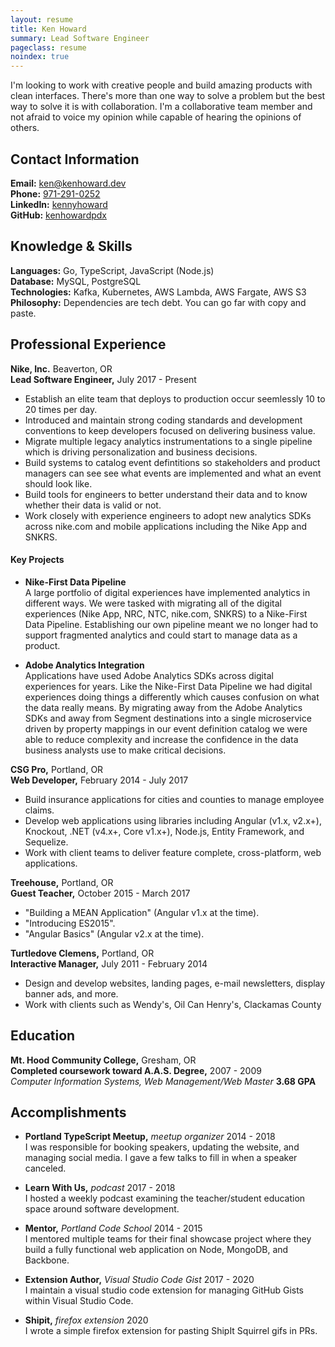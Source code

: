 ```yaml
---
layout: resume
title: Ken Howard
summary: Lead Software Engineer
pageclass: resume
noindex: true
---
```


I'm looking to work with creative people and build amazing products with
clean interfaces. There's more than one way to solve a problem but the best way
to solve it is with collaboration. I'm a collaborative team member and not
afraid to voice my opinion while capable of hearing the opinions of others.

## Contact Information
**Email:** <a href="mailto:ken@kenhoward.dev">ken@kenhoward.dev</a><br>
**Phone:** <a href="tel:9712910252">971-291-0252</a><br>
**LinkedIn:** <a href="http://lnkd.in/g7DhUM">kennyhoward</a><br>
**GitHub:** <a href="https://github.com/kenhowardpdx">kenhowardpdx</a>

## Knowledge & Skills
**Languages:** Go, TypeScript, JavaScript (Node.js)<br>
**Database:** MySQL, PostgreSQL<br>
**Technologies:** Kafka, Kubernetes, AWS Lambda, AWS Fargate, AWS S3<br>
**Philosophy:** Dependencies are tech debt. You can go far with copy and paste.

## Professional Experience
**Nike, Inc.** Beaverton, OR<br>
**Lead Software Engineer,** July 2017 - Present

* Establish an elite team that deploys to production occur seemlessly 10 to
20 times per day.
* Introduced and maintain strong coding standards and development conventions
to keep developers focused on delivering business value.
* Migrate multiple legacy analytics instrumentations to a single pipeline
which is driving personalization and business decisions.
* Build systems to catalog event defintitions so stakeholders and product
managers can see see what events are implemented and what an event should look
like.
* Build tools for engineers to better understand their data and to know whether
their data is valid or not.
* Work closely with experience engineers to adopt new analytics SDKs across
nike.com and mobile applications including the Nike App and SNKRS.

#### Key Projects

* **Nike-First Data Pipeline**<br>
A large portfolio of digital experiences have implemented analytics
in different ways. We were tasked with migrating all of the digital experiences
(Nike App, NRC, NTC, nike.com, SNKRS) to a Nike-First Data Pipeline.
Establishing our own pipeline meant we no longer had to support fragmented
analytics and could start to manage data as a product.

* **Adobe Analytics Integration**<br>
Applications have used Adobe Analytics SDKs across digital experiences for years. Like
the Nike-First Data Pipeline we had digital experiences doing things a
differently which causes confusion on what the data really means. By migrating
away from the Adobe Analytics SDKs and away from Segment destinations into a
single microservice driven by property mappings in our event definition catalog
we were able to reduce complexity and increase the confidence in the data
business analysts use to make critical decisions.

**CSG Pro,** Portland, OR<br>
**Web Developer,** February 2014 - July 2017

* Build insurance applications for cities and counties to manage employee
claims.
* Develop web applications using libraries including Angular (v1.x, v2.x+),
Knockout, .NET (v4.x+, Core v1.x+), Node.js, Entity Framework, and Sequelize.
* Work with client teams to deliver feature complete, cross-platform, web
applications.

**Treehouse,** Portland, OR<br>
**Guest Teacher,** October 2015 - March 2017

* "Building a MEAN Application" (Angular v1.x at the time).
* "Introducing ES2015".
* "Angular Basics" (Angular v2.x at the time).

**Turtledove Clemens,** Portland, OR<br>
**Interactive Manager,** July 2011 - February 2014

* Design and develop websites, landing pages, e-mail newsletters, display
banner ads, and more.
* Work with clients such as Wendy's, Oil Can Henry's, Clackamas County

## Education
**Mt. Hood Community College,** Gresham, OR<br>
**Completed coursework toward A.A.S. Degree,** 2007 - 2009<br>
*Computer Information Systems, Web Management/Web Master*
**3.68 GPA**


## Accomplishments

* **Portland TypeScript Meetup,** *meetup organizer* 2014 - 2018<br>
I was responsible for booking speakers, updating the website, and managing
social media. I gave a few talks to fill in when a speaker canceled.

* **Learn With Us,** *podcast* 2017 - 2018<br>
I hosted a weekly podcast examining the teacher/student education space around
software development.

* **Mentor,** *Portland Code School* 2014 - 2015<br>
I mentored multiple teams for their final showcase project where they build a
fully functional web application on Node, MongoDB, and Backbone.

* **Extension Author,** *Visual Studio Code Gist* 2017 - 2020<br>
I maintain a visual studio code extension for managing GitHub Gists within
Visual Studio Code.

* **Shipit,** *firefox extension* 2020<br>
I wrote a simple firefox extension for pasting ShipIt Squirrel gifs in PRs.
